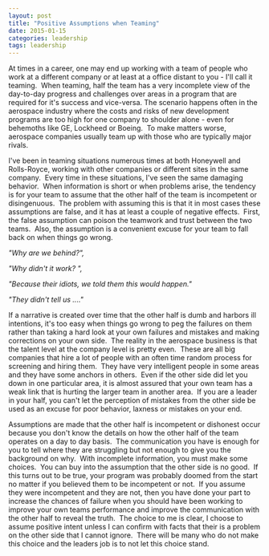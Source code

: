 ```yaml
---
layout: post
title: "Positive Assumptions when Teaming"
date: 2015-01-15
categories: leadership
tags: leadership
---
```


At times in a career, one may end up working with a team of people who work at a different company or at least at a office distant to you - I'll call it teaming.  When teaming, half the team has a very incomplete view of the day-to-day progress and challenges over areas in a program that are required for it's success and vice-versa. The scenario happens often in the aerospace industry where the costs and risks of new development programs are too high for one company to shoulder alone - even for behemoths like GE, Lockheed or Boeing.  To make matters worse, aerospace companies usually team up with those who are typically major rivals.

I've been in teaming situations numerous times at both Honeywell and Rolls-Royce, working with other companies or different sites in the same company.  Every time in these situations, I've seen the same damaging behavior.  When information is short or when problems arise, the tendency is for your team to assume that the other half of the team is incompetent or disingenuous.  The problem with assuming this is that it in most cases these assumptions are false, and it has at least a couple of negative effects.  First, the false assumption can poison the teamwork and trust between the two teams.  Also, the assumption is a convenient excuse for your team to fall back on when things go wrong. 

_"Why are we behind?",_

_"Why didn't it work? ",_

_"Because their idiots, we told them this would happen."_

_"They didn't tell us ...."_

If a narrative is created over time that the other half is dumb and harbors ill intentions, it's too easy when things go wrong to peg the failures on them rather than taking a hard look at your own failures and mistakes and making corrections on your own side.  The reality in the aerospace business is that the talent level at the company level is pretty even.  These are all big companies that hire a lot of people with an often time random process for screening and hiring them.  They have very intelligent people in some areas and they have some anchors in others.  Even if the other side did let you down in one particular area, it is almost assured that your own team has a weak link that is hurting the larger team in another area.  If you are a leader in your half, you can't let the perception of mistakes from the other side be used as an excuse for poor behavior, laxness or mistakes on your end.

Assumptions are made that the other half is incompetent or dishonest occur because you don't know the details on how the other half of the team operates on a day to day basis.  The communication you have is enough for you to tell where they are struggling but not enough to give you the background on why.  With incomplete information, you must make some choices.  You can buy into the assumption that the other side is no good.  If this turns out to be true, your program was probably doomed from the start no matter if you believed them to be incompetent or not.  If you assume they were incompetent and they are not, then you have done your part to increase the chances of failure when you should have been working to improve your own teams performance and improve the communication with the other half to reveal the truth.  The choice to me is clear, I choose to assume positive intent unless I can confirm with facts that their is a problem on the other side that I cannot ignore.  There will be many who do not make this choice and the leaders job is to not let this choice stand.